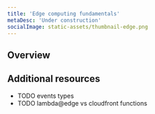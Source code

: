 ```yaml
---
title: 'Edge computing fundamentals'
metaDesc: 'Under construction'
socialImage: static-assets/thumbnail-edge.png
---
```

## Overview

## Additional resources
* TODO events types
* TODO lambda@edge vs cloudfront functions
